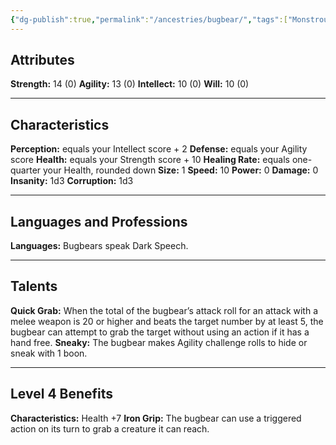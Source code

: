 ```yaml
---
{"dg-publish":true,"permalink":"/ancestries/bugbear/","tags":["Monstrous"]}
---
```


## Attributes
**Strength:** 14 (0)
**Agility:** 13 (0)
**Intellect:** 10 (0)
**Will:** 10 (0)
- - -
## Characteristics
**Perception:** equals your Intellect score + 2
**Defense:** equals your Agility score
**Health:** equals your Strength score + 10
**Healing Rate:** equals one-quarter your Health, rounded down
**Size:** 1
**Speed:** 10
**Power:** 0
**Damage:** 0
**Insanity:** 1d3
**Corruption:** 1d3
- - -
## Languages and Professions
**Languages:** Bugbears speak Dark Speech.
- - - 
## Talents
**Quick Grab:** When the total of the bugbear’s attack roll for an attack with a melee weapon is 20 or higher and beats the target number by at least 5, the bugbear can attempt to grab the target without using an action if it has a hand free.
**Sneaky:** The bugbear makes Agility challenge rolls to hide or sneak with 1 boon.
- - - 
## Level 4 Benefits
**Characteristics:** Health +7
**Iron Grip:** The bugbear can use a triggered action on its turn to grab a creature it can reach.